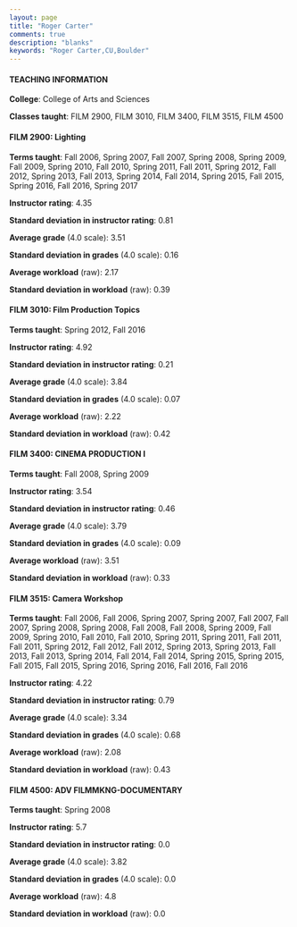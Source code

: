 ```yaml
---
layout: page
title: "Roger Carter" 
comments: true
description: "blanks"
keywords: "Roger Carter,CU,Boulder"
---
```

<head>
<script src="https://ajax.googleapis.com/ajax/libs/jquery/2.1.3/jquery.min.js"></script>
<script src="https://dl.dropboxusercontent.com/s/pc42nxpaw1ea4o9/highcharts.js?dl=0"></script>
<!-- <script src="../assets/js/highcharts.js"></script> -->
<style type="text/css">@font-face {
	font-family: "Bebas Neue";
	src: url(https://www.filehosting.org/file/details/544349/BebasNeue Regular.otf) format("opentype");
	}
	h1.Bebas { 
		font-family: "Bebas Neue", Verdana, Tahoma;
	}
</style>
</head>
	   
#### TEACHING INFORMATION

**College**: College of Arts and Sciences

**Classes taught**: FILM 2900, FILM 3010, FILM 3400, FILM 3515, FILM 4500

#### FILM 2900: Lighting

**Terms taught**: Fall 2006, Spring 2007, Fall 2007, Spring 2008, Spring 2009, Fall 2009, Spring 2010, Fall 2010, Spring 2011, Fall 2011, Spring 2012, Fall 2012, Spring 2013, Fall 2013, Spring 2014, Fall 2014, Spring 2015, Fall 2015, Spring 2016, Fall 2016, Spring 2017

**Instructor rating**: 4.35

**Standard deviation in instructor rating**: 0.81

**Average grade** (4.0 scale): 3.51

**Standard deviation in grades** (4.0 scale): 0.16

**Average workload** (raw): 2.17

**Standard deviation in workload** (raw): 0.39

#### FILM 3010: Film Production Topics

**Terms taught**: Spring 2012, Fall 2016

**Instructor rating**: 4.92

**Standard deviation in instructor rating**: 0.21

**Average grade** (4.0 scale): 3.84

**Standard deviation in grades** (4.0 scale): 0.07

**Average workload** (raw): 2.22

**Standard deviation in workload** (raw): 0.42

#### FILM 3400: CINEMA PRODUCTION I

**Terms taught**: Fall 2008, Spring 2009

**Instructor rating**: 3.54

**Standard deviation in instructor rating**: 0.46

**Average grade** (4.0 scale): 3.79

**Standard deviation in grades** (4.0 scale): 0.09

**Average workload** (raw): 3.51

**Standard deviation in workload** (raw): 0.33

#### FILM 3515: Camera Workshop

**Terms taught**: Fall 2006, Fall 2006, Spring 2007, Spring 2007, Fall 2007, Fall 2007, Spring 2008, Spring 2008, Fall 2008, Fall 2008, Spring 2009, Fall 2009, Spring 2010, Fall 2010, Fall 2010, Spring 2011, Spring 2011, Fall 2011, Fall 2011, Spring 2012, Fall 2012, Fall 2012, Spring 2013, Spring 2013, Fall 2013, Fall 2013, Spring 2014, Fall 2014, Fall 2014, Spring 2015, Spring 2015, Fall 2015, Fall 2015, Spring 2016, Spring 2016, Fall 2016, Fall 2016

**Instructor rating**: 4.22

**Standard deviation in instructor rating**: 0.79

**Average grade** (4.0 scale): 3.34

**Standard deviation in grades** (4.0 scale): 0.68

**Average workload** (raw): 2.08

**Standard deviation in workload** (raw): 0.43

#### FILM 4500: ADV FILMMKNG-DOCUMENTARY

**Terms taught**: Spring 2008

**Instructor rating**: 5.7

**Standard deviation in instructor rating**: 0.0

**Average grade** (4.0 scale): 3.82

**Standard deviation in grades** (4.0 scale): 0.0

**Average workload** (raw): 4.8

**Standard deviation in workload** (raw): 0.0

